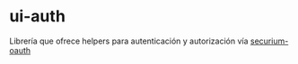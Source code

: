 # ui-auth

Librería que ofrece helpers para autenticación y autorización vía 
[securium-oauth](https://gitlab.com/codium/securium-oauth)